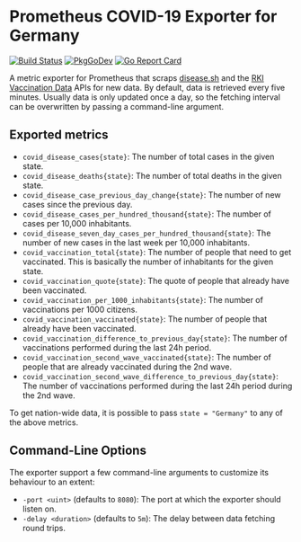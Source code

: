 # Prometheus COVID-19 Exporter for Germany

[![Build Status](https://img.shields.io/github/workflow/status/jangraefen/covid-germany-exporter/Build?logo=GitHub)](https://github.com/jangraefen/covid-germany-exporter/actions?query=workflow:Build)
[![PkgGoDev](https://pkg.go.dev/badge/mod/github.com/jangraefen/covid-germany-exporter)](https://pkg.go.dev/mod/github.com/jangraefen/covid-germany-exporter)
[![Go Report Card](https://goreportcard.com/badge/github.com/jangraefen/covid-germany-exporter)](https://goreportcard.com/report/github.com/jangraefen/covid-germany-exporter)

A metric exporter for Prometheus that scraps [disease.sh](https://disease.sh) and
the [RKI Vaccination Data](https://rki-vaccination-data.vercel.app) APIs for new data. By default, data is retrieved
every five minutes. Usually data is only updated once a day, so the fetching interval can be overwritten by passing a
command-line argument.

## Exported metrics

- `covid_disease_cases{state}`: The number of total cases in the given state.
- `covid_disease_deaths{state}`: The number of total deaths in the given state.
- `covid_disease_case_previous_day_change{state}`: The number of new cases since the previous day.
- `covid_disease_cases_per_hundred_thousand{state}`: The number of cases per 10,000 inhabitants.
- `covid_disease_seven_day_cases_per_hundred_thousand{state}`: The number of new cases in the last week per 10,000
  inhabitants.
- `covid_vaccination_total{state}`: The number of people that need to get vaccinated. This is basically the number of
  inhabitants for the given state.
- `covid_vaccination_quote{state}`: The quote of people that already have been vaccinated.
- `covid_vaccination_per_1000_inhabitants{state}`: The number of vaccinations per 1000 citizens.
- `covid_vaccination_vaccinated{state}`: The number of people that already have been vaccinated.
- `covid_vaccination_difference_to_previous_day{state}`: The number of vaccinations performed during the last 24h
  period.
- `covid_vaccination_second_wave_vaccinated{state}`: The number of people that are already vaccinated during the 2nd
  wave.
- `covid_vaccination_second_wave_difference_to_previous_day{state}`: The number of vaccinations performed during the
  last 24h period during the 2nd wave.

To get nation-wide data, it is possible to pass `state = "Germany"` to any of the above metrics.

## Command-Line Options

The exporter support a few command-line arguments to customize its behaviour to an extent:

- `-port <uint>` (defaults to `8080`): The port at which the exporter should listen on.
- `-delay <duration>` (defaults to `5m`): The delay between data fetching round trips.
